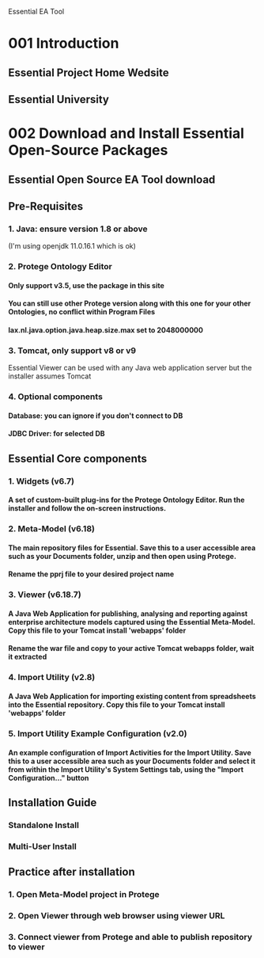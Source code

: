  Essential EA Tool

# 001 Introduction

## Essential Project Home Wedsite

## Essential University

# 002 Download and Install Essential Open-Source Packages

## Essential Open Source EA Tool download

## Pre-Requisites

### 1. Java: ensure version 1.8 or above
(I'm using openjdk 11.0.16.1 which is ok)

### 2. Protege Ontology Editor

#### Only support v3.5, use the package in this site

#### You can still use other Protege version along with this one for your other Ontologies, no conflict within Program Files

#### lax.nl.java.option.java.heap.size.max set to 2048000000

### 3. Tomcat, only support v8 or v9

Essential Viewer can be used with any Java web application server but the installer assumes Tomcat


### 4. Optional components

#### Database: you can ignore if you don't connect to DB

#### JDBC Driver: for selected DB

## Essential Core components

### 1. Widgets (v6.7)

#### A set of custom-built plug-ins for the Protege Ontology Editor. Run the installer and follow the on-screen instructions.

### 2. Meta-Model (v6.18)

#### The main repository files for Essential. Save this to a user accessible area such as your Documents folder, unzip and then open using Protege.

#### Rename the pprj file to your desired project name

### 3. Viewer (v6.18.7)

#### A Java Web Application for publishing, analysing and reporting against enterprise architecture models captured using the Essential Meta-Model. Copy this file to your Tomcat install 'webapps' folder

#### Rename the war file and copy to your active Tomcat webapps folder, wait it extracted

### 4. Import Utility (v2.8)

#### A Java Web Application for importing existing content from spreadsheets into the Essential repository. Copy this file to your Tomcat install 'webapps' folder

### 5. Import Utility Example Configuration (v2.0)

#### An example configuration of Import Activities for the Import Utility. Save this to a user accessible area such as your Documents folder and select it from within the Import Utility's System Settings tab, using the "Import Configuration..." button

## Installation Guide

### Standalone Install

### Multi-User Install

## Practice after installation

### 1. Open Meta-Model project in Protege

### 2. Open Viewer through web browser using viewer URL

### 3. Connect viewer from Protege and able to publish repository to viewer
